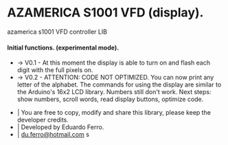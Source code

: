 # AZAMERICA S1001 VFD (display).
azamerica s1001 VFD controller LIB

#### Initial functions. (experimental mode).
- -> V0.1 - At this moment the display is able to turn on and flash each digit with the full pixels on.
- -> V0.2 - ATTENTION: CODE NOT OPTIMIZED. You can now print any letter of the alphabet. The commands for
 using the display are similar to the Arduino's 16x2 LCD library. Numbers still don't work. Next steps: show
 numbers, scroll words, read display buttons, optimize code.



 * | You are free to copy, modify and share this library, please keep the developer credits.
 * | Developed by Eduardo Ferro.
 * | du.ferro@hotmail.com
s